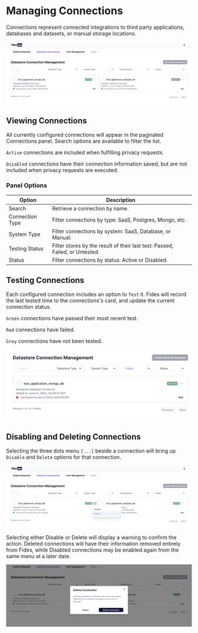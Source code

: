 # Managing Connections

Connections represent connected integrations to third party applications, databases and datasets, or manual storage locations.

![connections](../img/admin_ui/datastore_list.png)

## Viewing Connections

All currently configured connections will appear in the paginated Connections panel. Search options are available to filter the list.

`Active` connections are included when fulfilling privacy requests.

`Disabled` connections have their connection information saved, but are not included when privacy requests are executed.

### Panel Options

| Option | Description |
|----|----|
| Search | Retrieve a connection by name. |
| Connection Type | Filter connections by type: SaaS, Postgres, Mongo, etc. |
| System Type | Filter connections by system: SaaS, Database, or Manual. |
| Testing Status | Filter stores by the result of their last test: Passed, Failed, or Untested. |
| Status | Filter connections by status: Active or Disabled. |

## Testing Connections

Each configured connection includes an option to `Test` it. Fides will record the last tested time to the connections's card, and update the current connection status.

`Green` connections have passed their most recent test.

`Red` connections have failed.

`Grey` connections have not been tested.

![failed test](../img/admin_ui/failed_test.png)

## Disabling and Deleting Connections

Selecting the three dots menu `[...]` beside a connection will bring up `Disable` and `Delete` options for that connection.

![datastore options](../img/admin_ui/datastore_options.png)

Selecting either Disable or Delete will display a warning to confirm the action. Deleted connections will have their information removed entirely from Fides, while Disabled connections may be enabled again from the same menu at a later date.

![delete datastore](../img/admin_ui/delete_datastore.png)
